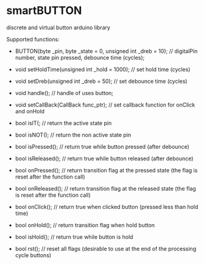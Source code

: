 # smartBUTTON
discrete and virtual button arduino library

Supported functions:

- BUTTON(byte _pin, byte _state = 0, unsigned int _dreb = 10); // digitalPin number, state pin pressed, debounce time (cycles);
- void setHoldTime(unsigned int _hold = 1000);                 // set hold time (cycles)
- void setDreb(unsigned int _dreb = 50);                       // set debounce time (cycles)
- void handle();                                               // handle of uses button;
- void setCallBack(CallBack func_ptr);                         // set callback function for onClick and onHold

- bool isIT(;        // return the active state pin
- bool isNOT();      // return the non active state pin
- bool isPressed();  // return true while button pressed (after debounce)
- bool isReleased(); // return true while button released (after debounce)
- bool onPressed();  // return transition flag at the pressed state (the flag is reset after the function call)
- bool onReleased(); // return transition flag at the released state (the flag is reset after the function call)
- bool onClick();    // return true when clicked button (pressed less than hold time)
- bool onHold();     // return transition flag when hold button
- bool isHold();     // return true while button is hold
- bool rst();        // reset all flags (desirable to use at the end of the processing cycle buttons)

